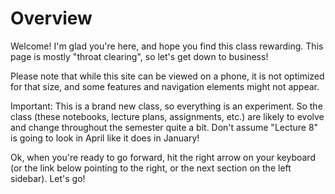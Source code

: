 # Overview

Welcome! I'm glad you're here, and hope you find this class rewarding. This page is mostly "throat clearing", so let's get down to business!

Please note that while this site can be viewed on a phone, it is not optimized for that size, and some features and navigation elements might not appear. 

Important: This is a brand new class, so everything is an experiment. So the class (these notebooks, lecture plans, assignments, etc.) are likely to evolve and change throughout the semester quite a bit. Don't assume "Lecture 8" is going to look in April like it does in January!

Ok, when you're ready to go forward, hit the right arrow on your keyboard (or the link below pointing to the right, or the next section on the left sidebar). Let's go!

